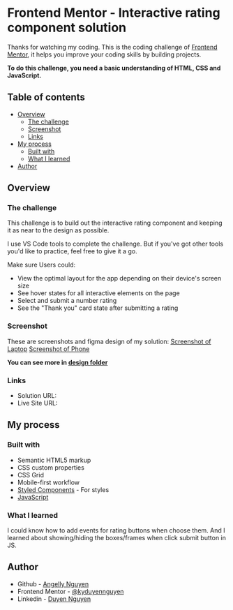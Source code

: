 # Frontend Mentor - Interactive rating component solution

Thanks for watching my coding. This is the coding challenge of [Frontend Mentor](https://www.frontendmentor.io/), it helps you improve your coding skills by building projects.

**To do this challenge, you need a basic understanding of HTML, CSS and JavaScript.**

## Table of contents

- [Overview](#overview)
  - [The challenge](#the-challenge)
  - [Screenshot](#screenshot)
  - [Links](#links)
- [My process](#my-process)
  - [Built with](#built-with)
  - [What I learned](#what-i-learned)
- [Author](#author)

## Overview

### The challenge

This challenge is to build out the interactive rating component and keeping it as near to the design as possible.

I use VS Code tools to complete the challenge. But if you've got other tools you'd like to practice, feel free to give it a go.

Make sure Users could:

- View the optimal layout for the app depending on their device's screen size
- See hover states for all interactive elements on the page
- Select and submit a number rating
- See the "Thank you" card state after submitting a rating

### Screenshot

These are screenshots and figma design of my solution:
[Screenshot of Laptop](./design/screenshot_laptop.png)
[Screenshot of Phone](./design/screenshot_phone.png)

**You can see more in [design folder](./design/)**

### Links

- Solution URL:
- Live Site URL:

## My process

### Built with

- Semantic HTML5 markup
- CSS custom properties
- CSS Grid
- Mobile-first workflow
- [Styled Components](./css/) - For styles
- [JavaScript](./js/)

### What I learned

I could know how to add events for rating buttons when choose them. And I learned about showing/hiding the boxes/frames when click submit button in JS.

## Author

- Github - [Angelly Nguyen](https://github.com/kyduyennguyen)
- Frontend Mentor - [@kyduyennguyen](https://www.frontendmentor.io/profile/kyduyennguyen)
- Linkedin - [Duyen Nguyen](https://www.linkedin.com/in/duyen-dk-nguyen/)
